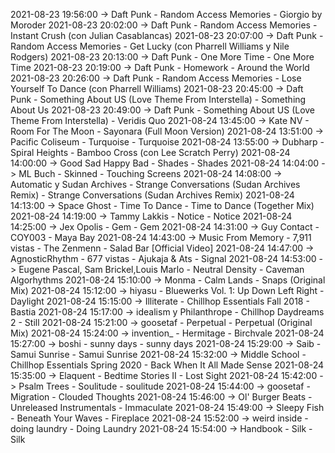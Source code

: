 2021-08-23 19:56:00 -> Daft Punk - Random Access Memories - Giorgio by Moroder
2021-08-23 20:02:00 -> Daft Punk - Random Access Memories - Instant Crush (con Julian Casablancas)
2021-08-23 20:07:00 -> Daft Punk - Random Access Memories - Get Lucky (con Pharrell Williams y Nile Rodgers)
2021-08-23 20:13:00 -> Daft Punk - One More Time - One More Time
2021-08-23 20:19:00 -> Daft Punk - Homework - Around the World
2021-08-23 20:26:00 -> Daft Punk - Random Access Memories - Lose Yourself To Dance (con Pharrell Williams)
2021-08-23 20:45:00 -> Daft Punk - Something About US (Love Theme From Interstella) - Something About Us
2021-08-23 20:49:00 -> Daft Punk - Something About US (Love Theme From Interstella) - Veridis Quo
2021-08-24 13:45:00 -> Kate NV - Room For The Moon - Sayonara (Full Moon Version)
2021-08-24 13:51:00 -> Pacific Coliseum - Turquoise - Turquoise
2021-08-24 13:55:00 -> Dubharp - Spiral Heights - Bamboo Cross (con Lee Scratch Perry)
2021-08-24 14:00:00 -> Good Sad Happy Bad - Shades - Shades
2021-08-24 14:04:00 -> ML Buch - Skinned - Touching Screens
2021-08-24 14:08:00 -> Automatic y Sudan Archives - Strange Conversations (Sudan Archives Remix) - Strange Conversations (Sudan Archives Remix)
2021-08-24 14:13:00 -> Space Ghost - Time To Dance - Time to Dance (Together Mix)
2021-08-24 14:19:00 -> Tammy Lakkis - Notice - Notice
2021-08-24 14:25:00 -> Jex Opolis - Gem - Gem
2021-08-24 14:31:00 -> Guy Contact - COY003 - Maya Bay
2021-08-24 14:43:00 -> Music From Memory - 7,911 vistas - The Zenmenn - Salad Bar [Official Video]
2021-08-24 14:47:00 -> AgnosticRhythm - 677 vistas - Ajukaja & Ats - Signal
2021-08-24 14:53:00 -> Eugene Pascal, Sam Brickel,Louis Marlo - Neutral Density - Caveman Algorhythms
2021-08-24 15:10:00 -> Monma - Calm Lands - Snaps (Original Mix)
2021-08-24 15:12:00 -> hiyasu - Bluewerks Vol. 1: Up Down Left Right - Daylight
2021-08-24 15:15:00 -> Illiterate - Chillhop Essentials Fall 2018 - Bastia
2021-08-24 15:17:00 -> idealism y Philanthrope - Chillhop Daydreams 2 - Still
2021-08-24 15:21:00 -> goosetaf - Perpetual - Perpetual (Original Mix)
2021-08-24 15:24:00 -> invention_ - Hermitage - Birchvale
2021-08-24 15:27:00 -> boshi - sunny days - sunny days
2021-08-24 15:29:00 -> Saib - Samui Sunrise - Samui Sunrise
2021-08-24 15:32:00 -> Middle School - Chillhop Essentials Spring 2020 - Back When It All Made Sense
2021-08-24 15:35:00 -> Elaquent - Bedtime Stories II - Lost Sight
2021-08-24 15:42:00 -> Psalm Trees - Soulitude - soulitude
2021-08-24 15:44:00 -> goosetaf - Migration - Clouded Thoughts
2021-08-24 15:46:00 -> Ol' Burger Beats - Unreleased Instrumentals - Immaculate
2021-08-24 15:49:00 -> Sleepy Fish - Beneath Your Waves - Fireplace
2021-08-24 15:52:00 -> weird inside - doing laundry - Doing Laundry
2021-08-24 15:54:00 -> Handbook - Silk - Silk
